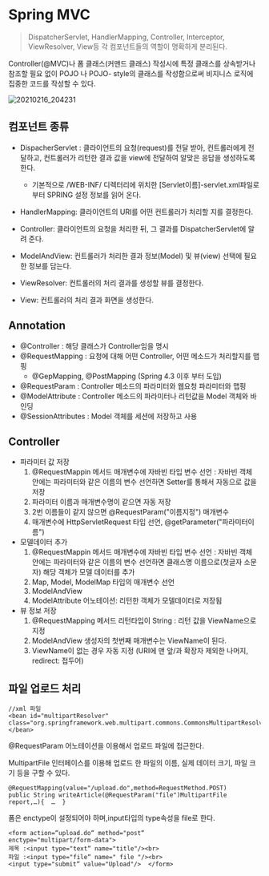 # Spring MVC
> DispatcherServlet, HandlerMapping, Controller, Interceptor, ViewResolver, View등 각 컴포넌트들의 역할이  명확하게 분리된다.

Controller(@MVC)나 폼 클래스(커맨드 클래스) 작성시에 특정 클래스를 상속받거나 참조할 필요 없이 POJO 나 POJO-  style의 클래스를 작성함으로써 비지니스 로직에 집중한 코드를 작성할 수 있다.

![20210216_204231](https://user-images.githubusercontent.com/66931142/108058989-2ac7a900-7098-11eb-884a-19af013cfcd7.png)


## 컴포넌트 종류
+ DispacherServlet : 클라이언트의 요청(request)를 전달 받아, 컨트롤러에게 전달하고, 컨트롤러가 리턴한 결과 값을 view에 전달하여 알맞은 응답을 생성하도록 한다.
     + 기본적으로 /WEB-INF/ 디렉터리에 위치한 [Servlet이름]-servlet.xml파일로부터 SPRING 설정 정보를 읽어 온다.
  
+ HandlerMapping: 클라이언트의 URI를 어떤 컨트롤러가 처리할 지를 결정한다.

+ Controller: 클라이언트의 요청을 처리한 뒤, 그 결과를 DispatcherServlet에 알려 준다.

+ ModelAndView: 컨트롤러가 처리한 결과 정보(Model) 및 뷰(view) 선택에 필요한 정보를 담는다. 
     	     	
+ ViewResolver: 컨트롤러의 처리 결과를 생성할 뷰를 결정한다.
     	
+ View: 컨트롤러의 처리 결과 화면을 생성한다.

## Annotation
+ @Controller : 해당 클래스가 Controller임을 명시
+ @RequestMapping : 요청에 대해 어떤 Controller, 어떤 메소드가 처리할지를 맵핑
     + @GepMapping, @PostMapping (Spring 4.3 이후 부터 도입)  
+ @RequestParam : Controller 메소드의 파라미터와 웹요청 파라미터와 맵핑
+ @ModelAttribute : Controller 메소드의 파라미터나 리턴값을 Model 객체와 바인딩
+ @SessionAttributes : Model 객체를 세션에 저장하고 사용

## Controller
+ 파라미터 값 저장
     1. @RequestMappin 메서드 매개변수에 자바빈 타입 변수 선언 : 자바빈 객체 안에는 파라미터와 같은 이름의 변수 선언하면 Setter를 통해서 자동으로 값을 저장
     2. 파라미터 이름과 매개변수명이 같으면 자동 저장
     3. 2번 이름들이 같지 않으면 @RequestParam("이름지정") 매개변수
     4. 매개변수에 HttpServletRequest 타입 선언, @getParameter("파라미터이름")
+ 모델데이터 추가
     1. @RequestMappin 메서드 매개변수에 자바빈 타입 변수 선언 : 자바빈 객체 안에는 파라미터와 같은 이름의 변수 선언하면 클래스명 이름으로(첫글자 소문자) 해당 객체가 모델 데이터를 추가
     2. Map, Model, ModelMap 타입의 매개변수 선언
     3. ModelAndView
     4. ModelAttribute 어노테이션: 리턴한 객체가 모델데이터로 저장됨
+ 뷰 정보 저장
     1. @RequestMapping 메서드 리턴타입이 String : 리턴 값을 ViewName으로 지정
     2. ModelAndView 생성자의 첫번째 매개변수는 ViewName이 된다.
     3. ViewName이 없는 경우 자동 지정 (URI에 맨 앞/과 확장자 제외한 나머지, redirect: 접두어)

## 파일 업로드 처리
```
//xml 파일
<bean id="multipartResolver" class="org.springframework.web.multipart.commons.CommonsMultipartResolver"></bean>
```
@RequestParam 어노테이션을 이용해서 업로드 파일에 접근한다.

MultipartFile 인터페이스를 이용해 업로드 한 파일의 이름, 실제 데이터 크기, 파일 크기 등을 구할 수 있다.  
```
@RequestMapping(value="/upload.do",method=RequestMethod.POST)  
public String writeArticle(@RequestParam("file")MultipartFile report,…){  …  }
```
폼은 enctype이 설정되어야 하며,input타입의 type속성을 file로 한다.  
```
<form action=“upload.do“ method="post“
enctype="multipart/form-data">  
제목 :<input type="text“ name="title"/><br>  
파일 :<input type="file“ name=" file "/><br>  
<input type="submit“ value="Upload"/>  </form>
```
